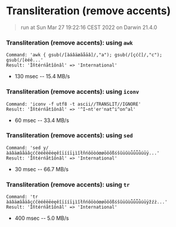 # Transliteration (remove accents)
 
> run at Sun Mar 27 19:22:16 CEST 2022 on Darwin 21.4.0
 
### Transliteration (remove accents): using `awk`
```
Command: 'awk { gsub(/[àáâäæãåāǎ]/,"a"); gsub(/[çćč]/,"c"); gsub(/[èéê...'
Result: 'Îñtérńåtîônâl' => 'International'
```
* 130 msec -- 15.4 MB/s
 
### Transliteration (remove accents): using `iconv`
```
Command: 'iconv -f utf8 -t ascii//TRANSLIT//IGNORE'
Result: 'Îñtérńåtîônâl' => '^I~nt'er'nat^i^on^al'
```
* 60 msec -- 33.4 MB/s
 
### Transliteration (remove accents): using `sed`
```
Command: 'sed y/àáâäæãåāǎçćčèéêëēėęěîïííīįìǐłñńôöòóœøōǒõßśšûüǔùǖǘǚǜúūÿ...'
Result: 'Îñtérńåtîônâl' => 'International'
```
* 30 msec -- 66.7 MB/s
 
### Transliteration (remove accents): using `tr`
```
Command: 'tr àáâäæãåāǎçćčèéêëēėęěîïííīįìǐłñńôöòóœøōǒõßśšûüǔùǖǘǚǜúūÿžźż...'
Result: 'Îñtérńåtîônâl' => 'International'
```
* 400 msec -- 5.0 MB/s
 
